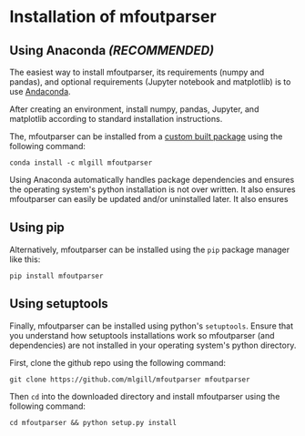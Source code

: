 # Installation of mfoutparser

## Using Anaconda *(RECOMMENDED)*

The easiest way to install mfoutparser, its requirements (numpy and pandas), and optional requirements (Jupyter notebook and matplotlib) is to use [Andaconda](https://www.continuum.io/downloads).

After creating an environment, install numpy, pandas, Jupyter, and matplotlib according to standard installation instructions.

The, mfoutparser can be installed from a [custom built package](https://anaconda.org/mlgill/mfoutparser) using the following command:

```
conda install -c mlgill mfoutparser
```

Using Anaconda automatically handles package dependencies and ensures the operating system's python installation is not over written. It also ensures mfoutparser can easily be updated and/or uninstalled later. It also ensures 

## Using pip

Alternatively, mfoutparser can be installed using the `pip` package manager like this:

```
pip install mfoutparser
```

## Using setuptools

Finally, mfoutparser can be installed using python's `setuptools`. Ensure that you understand how setuptools installations work so mfoutparser (and dependencies) are not installed in your operating system's python directory.

First, clone the github repo using the following command:

```
git clone https://github.com/mlgill/mfoutparser mfoutparser
```

Then `cd` into the downloaded directory and install mfoutparser using the following command:

```
cd mfoutparser && python setup.py install
```
